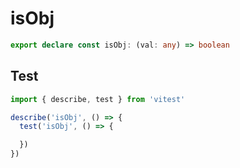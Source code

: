 # isObj
```ts
export declare const isObj: (val: any) => boolean

```

## Test
```ts
import { describe, test } from 'vitest'

describe('isObj', () => {
  test('isObj', () => {

  })
})
```
